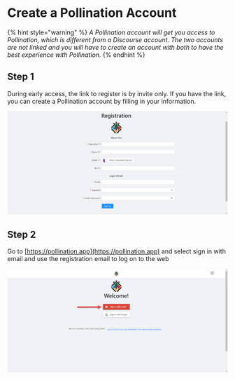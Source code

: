 # Create a Pollination Account

{% hint style="warning" %}
_A Pollination account will get you access to Pollination, which is different from a Discourse account. The two accounts are not linked and you will have to create an account with both to have the best experience with Pollination._
{% endhint %}

## Step 1

During early access, the link to register is by invite only. If you have the link, you can create a Pollination account by filling in your information. 

![](../.gitbook/assets/image%20%2815%29.png)

## Step 2

Go to [https://pollination.app](https://pollination.app) and select sign in with email and use the registration email to log on to the web 

![](../.gitbook/assets/image%20%289%29.png)




